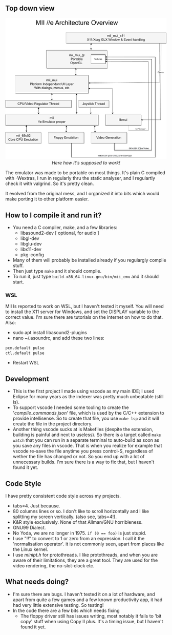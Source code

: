 ## Top down view

<center>
   <img src="mui_emulator.drawio.png" alt="Top down view">
   <i>Here how it's supposed to work!</i>
</center>

The emulator was made to be portable on most things. It's plain C compiled with -Wextras, I run in regularly thru the static analyser, and I regulartly check it with valgrind. So it's pretty clean.

It evolved from the original mess, and I organized it into bits which would make porting it to other platform easier.


## How to I compile it and run it?
   * You need a C compiler, make, and a few libraries:
      * libasound2-dev [ optional, for audio ]
      * libgl-dev
      * libglu-dev
      * libx11-dev
      * pkg-config
   * Many of them will probably be installed already if you regulargly compile stuff.
   * Then just type `make` and it should compile.
   * To run it, just type `build-x86_64-linux-gnu/bin/mii_emu` and it should start.

### WSL
MII Is reported to work on WSL, but I haven't tested it myself. You will need to install the X11 server for Windows, and set the DISPLAY variable to the correct value. I'm sure there are tutorials on the internet on how to do that.
Also:
   * sudo apt install libasound2-plugins
   * nano ~/.asoundrc, and add these two lines:

```
pcm.default pulse
ctl.default pulse
```


   * Restart WSL


## Development
* This is the first project I made using vscode as my main IDE; I used Eclipse for many years as the indexer was pretty much unbeatable (still is).
* To support vscode I needed some tooling to create the '*compile_commands.json*' file, which is used by the C/C++ extension to provide intellisense. So to create that file, you use `make lsp` and it will create the file in the project directory.
* Another thing vscode sucks at is Makefiles (despite the extension, building is painful and next to useless). So there is a target called `make watch` that you can run in a separate terminal to auto-build as soon as you save any files in vscode. That is when you realize for example that vscode re-save the file anytime you press control-S, regardless of wether the file has changed or not. So you end up with a lot of unnecessary builds. I'm sure there is a way to fix that, but I haven't found it yet.

## Code Style
I have pretty consistent code style across my projects.
* tabs=4. Just because.
* 80 columns lines or so. I don't like to scroll horizontally and I like splitting my screen vertically. (also see, tabs=4!).
* K&R style exclusively. None of that Allman/GNU horribleness.
* GNU99 Dialect.
* No Yoda, we are no longer in 1975. `if (0 == foo)` is just stupid.
* I use "!!" to convert to 1 or zero from an expression. I call it the 'normalisation operator'. it is not commonly seen, apart from places like the Linux kernel.
* I use *minipt.h* for protothreads. I like protothreads, and when you are aware of their limitations, they are a great tool. They are used for the video rendering, the no-slot-clock etc.

## What needs doing?
* I'm sure there are bugs. I haven't tested it on a lot of hardware, and apart from quite a few games and a few known productivity app, it had had very little extensive testing. So testing!
* In the code there are a few bits which needs fixing
   * The floppy driver still has issues writing, most notably it fails to 'bit copy' stuff when using Copy II plus. It's a timing issue, but I haven't found it yet.

